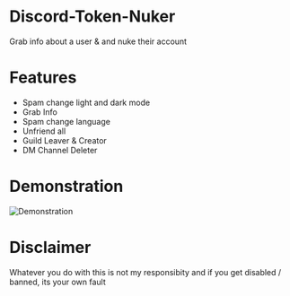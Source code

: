 # Discord-Token-Nuker
Grab info about a user & and nuke their account
# Features
* Spam change light and dark mode
* Grab Info
* Spam change language
* Unfriend all
* Guild Leaver & Creator
* DM Channel Deleter
# Demonstration
![Demonstration](https://user-images.githubusercontent.com/73157473/109560876-40be6c00-7a91-11eb-85b0-92d23790688d.gif)
# Disclaimer
Whatever you do with this is not my responsibity and if you get disabled / banned, its your own fault
